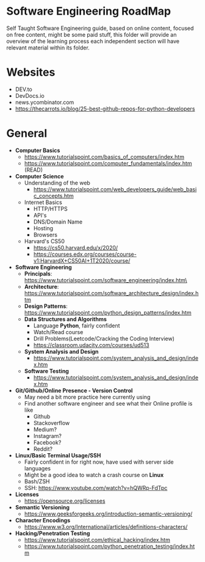 # Software Engineering RoadMap
Self Taught Software Engineering guide, based on online content, focused on free content, might be some paid stuff, this folder will provide an overview of the learning process each independent section will have relevant material within its folder.
# Websites
* DEV.to
* DevDocs.io
* news.ycombinator.com
* https://thecarrots.io/blog/25-best-github-repos-for-python-developers
# General
* **Computer Basics**
    * https://www.tutorialspoint.com/basics_of_computers/index.htm
    * https://www.tutorialspoint.com/computer_fundamentals/index.htm (READ)
* **Computer Science**
  * Understanding of the web
    * https://www.tutorialspoint.com/web_developers_guide/web_basic_concepts.htm
  * Internet Basics
    * HTTP/HTTPS
    * API's
    * DNS/Domain Name
    * Hosting
    * Browsers
  * Harvard's CS50
    * https://cs50.harvard.edu/x/2020/
    * https://courses.edx.org/courses/course-v1:HarvardX+CS50AI+1T2020/course/
* **Software Engineering**
  * **Principals**: https://www.tutorialspoint.com/software_engineering/index.htm\
  * **Architecture**: https://www.tutorialspoint.com/software_architecture_design/index.htm
  * **Design Patterns**: https://www.tutorialspoint.com/python_design_patterns/index.htm
  * **Data Structures and Algorithms**
    * Language **Python**, fairly confident
    * Watch/Read course
    * Drill Problems(Leetcode/Cracking the Coding Interview)
    * https://classroom.udacity.com/courses/ud513
  * **System Analysis and Design**
      * https://www.tutorialspoint.com/system_analysis_and_design/index.htm
  * **Software Testing**
      * https://www.tutorialspoint.com/system_analysis_and_design/index.htm
* **Git/Github/Online Presence - Version Control**
  * May need a bit more practice here currently using
  * Find another software engineer and see what their Online profile is like
    * Github
    * Stackoverflow
    * Medium?
    * Instagram?
    * Facebook?
    * Reddit?
* **Linux/Basic Terminal Usage/SSH**
  * Fairly confident in for right now, have used with server side languages
  * Might be a good idea to watch a crash course on **Linux**
  * Bash/ZSH
  * SSH: https://www.youtube.com/watch?v=hQWRp-FdTpc
* **Licenses**
  * https://opensource.org/licenses
* **Semantic Versioning**
  * https://www.geeksforgeeks.org/introduction-semantic-versioning/
* **Character Encodings**
  * https://www.w3.org/International/articles/definitions-characters/
* **Hacking/Penetration Testing**
  * https://www.tutorialspoint.com/ethical_hacking/index.htm
  * https://www.tutorialspoint.com/python_penetration_testing/index.htm

